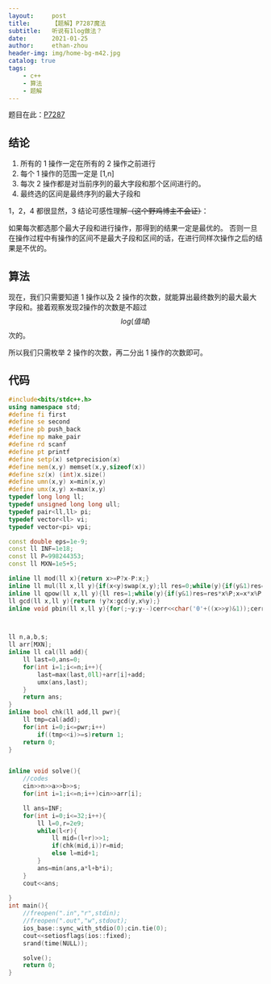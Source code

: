 ```yaml
---
layout:     post
title:      【题解】P7287魔法
subtitle:   听说有1log做法？
date:       2021-01-25
author:     ethan-zhou
header-img: img/home-bg-m42.jpg
catalog: true
tags:
    - c++
    - 算法
    - 题解
---
```


题目在此：[P7287](https://www.luogu.com.cn/problem/P7287)

## 结论

1. 所有的 1 操作一定在所有的 2 操作之前进行
2. 每个 1 操作的范围一定是 [1,n]
3. 每次 2 操作都是对当前序列的最大字段和那个区间进行的。
4. 最终选的区间是最终序列的最大子段和


1，2，4 都很显然，3 结论可感性理解~~（这个野鸡博主不会证）~~：

如果每次都选那个最大子段和进行操作，那得到的结果一定是最优的。
否则一旦在操作过程中有操作的区间不是最大子段和区间的话，在进行同样次操作之后的结果是不优的。

## 算法

现在，我们只需要知道 1 操作以及 2 操作的次数，就能算出最终数列的最大最大字段和。接着观察发现2操作的次数是不超过$$log(值域)$$次的。

所以我们只需枚举 2 操作的次数，再二分出 1 操作的次数即可。

## 代码
```cpp
#include<bits/stdc++.h>
using namespace std;
#define fi first
#define se second
#define pb push_back
#define mp make_pair
#define rd scanf
#define pt printf
#define setp(x) setprecision(x)
#define mem(x,y) memset(x,y,sizeof(x))
#define sz(x) (int)x.size()
#define umn(x,y) x=min(x,y)
#define umx(x,y) x=max(x,y)
typedef long long ll;
typedef unsigned long long ull;
typedef pair<ll,ll> pi;
typedef vector<ll> vi;
typedef vector<pi> vpi;

const double eps=1e-9;
const ll INF=1e18;
const ll P=998244353;
const ll MXN=1e5+5;

inline ll mod(ll x){return x>=P?x-P:x;}
inline ll mul(ll x,ll y){if(x<y)swap(x,y);ll res=0;while(y){if(y&1)res=mod(res+x);x=mod(x<<1);y>>=1;}return res;}
inline ll qpow(ll x,ll y){ll res=1;while(y){if(y&1)res=res*x%P;x=x*x%P;y>>=1;}return res;}
ll gcd(ll x,ll y){return !y?x:gcd(y,x%y);}
inline void pbin(ll x,ll y){for(;~y;y--)cerr<<char('0'+((x>>y)&1));cerr<<endl;}



ll n,a,b,s;
ll arr[MXN];
inline ll cal(ll add){
	ll last=0,ans=0;
	for(int i=1;i<=n;i++){
		last=max(last,0ll)+arr[i]+add;
		umx(ans,last);
	}
	return ans;
}
inline bool chk(ll add,ll pwr){
	ll tmp=cal(add);
	for(int i=0;i<=pwr;i++)
		if((tmp<<i)>=s)return 1;
	return 0;
}


inline void solve(){
    //codes
	cin>>n>>a>>b>>s;
	for(int i=1;i<=n;i++)cin>>arr[i];

	ll ans=INF;
	for(int i=0;i<=32;i++){
		ll l=0,r=2e9;
		while(l<r){
			ll mid=(l+r)>>1;
			if(chk(mid,i))r=mid;
			else l=mid+1;
		}
		ans=min(ans,a*l+b*i);
	}
	cout<<ans;
    
}
int main(){
	//freopen(".in","r",stdin);
	//freopen(".out","w",stdout);
	ios_base::sync_with_stdio(0);cin.tie(0);
	cout<<setiosflags(ios::fixed);
	srand(time(NULL));

	solve();
	return 0;
}
```







